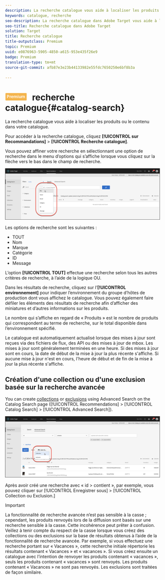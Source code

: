 ```yaml
---
description: La recherche catalogue vous aide à localiser les produits ou le contenu dans votre catalogue.
keywords: catalogue, recherche
seo-description: La recherche catalogue dans Adobe Target vous aide à localiser les produits ou le contenu dans votre catalogue.
seo-title: Recherche catalogue dans Adobe Target
solution: Target
title: Recherche catalogue
title-outputclass: Premium
topic: Premium
uuid: e0876963-5905-4850-a615-953e435f26e9
badge: Premium
translation-type: tm+mt
source-git-commit: afb87e3e23b44133982e55fdc7650250e6bf8b3a

---
```



# ![Premium](/help/assets/premium.png) recherche catalogue{#catalog-search}

La recherche catalogue vous aide à localiser les produits ou le contenu dans votre catalogue.

Pour accéder à la recherche catalogue, cliquez **[!UICONTROL sur Recommandations]** &gt; **[!UICONTROL Recherche catalogue]**.

Vous pouvez affiner votre recherche en sélectionnant une option de recherche dans le menu d’options qui s’affiche lorsque vous cliquez sur la flèche vers le bas dans le champ de recherche.

![](assets/searchproductsmenu.png)

Les options de recherche sont les suivantes :

* TOUT
* Nom
* Marque
* Catégorie
* ID
* Message

L’option **[!UICONTROL TOUT]** effectue une recherche selon tous les autres critères de recherche, à l’aide de la logique OU.

Dans les résultats de recherche, cliquez sur l’**[!UICONTROL environnement]** pour indiquer l’environnement du groupe d’hôtes de production dont vous affichez le catalogue. [](/help/administrating-target/hosts.md) Vous pouvez également faire défiler les éléments des résultats de recherche afin d’afficher des miniatures et d’autres informations sur les produits.

Le nombre qui s’affiche en regard de « Produits » est le nombre de produits qui correspondent au terme de recherche, sur le total disponible dans l’environnement spécifié.

Le catalogue est automatiquement actualisé lorsque des mises à jour sont reçues via des fichiers de flux, des API ou des mises à jour de mbox. Les mises à jour sont généralement terminées en une heure. Si des mises à jour sont en cours, la date de début de la mise à jour la plus récente s'affiche. Si aucune mise à jour n'est en cours, l'heure de début et de fin de la mise à jour la plus récente s'affiche.

## Création d'une collection ou d'une exclusion basée sur la recherche avancée

You can create [collections](/help/c-recommendations/c-products/collections.md) or [exclusions](/help/c-recommendations/c-products/exclusions.md) using Advanced Search on the Catalog Search page ([!UICONTROL Recommendations] &gt; [!UICONTROL Catalog Search] &gt; [!UICONTROL Advanced Search]).

![Enregistrer comme](/help/c-recommendations/c-products/assets/save-as.png)

Après avoir créé une recherche avec « id &gt; contient », par exemple, vous pouvez cliquer sur [!UICONTROL Enregistrer sous] &gt; [!UICONTROL Collection ou Exclusion.]

>[!IMPORTANT]
>
>La fonctionnalité de recherche avancée n’est pas sensible à la casse ; cependant, les produits renvoyés lors de la diffusion sont basés sur une recherche sensible à la casse. Cette incohérence peut prêter à confusion. Veillez à tenir compte du respect de la casse lorsque vous créez des collections ou des exclusions sur la base de résultats obtenus à l’aide de la fonctionnalité de recherche avancée. Par exemple, si vous effectuez une recherche portant sur « Vacances », cette recherche initiale répertorie les résultats contenant « Vacances » et « vacances ». Si vous créez ensuite un catalogue avec l’intention de renvoyer les produits contenant « vacances », seuls les produits contenant « vacances » sont renvoyés. Les produits contenant « Vacances » ne sont pas renvoyés. Les exclusions sont traitées de façon similaire.
